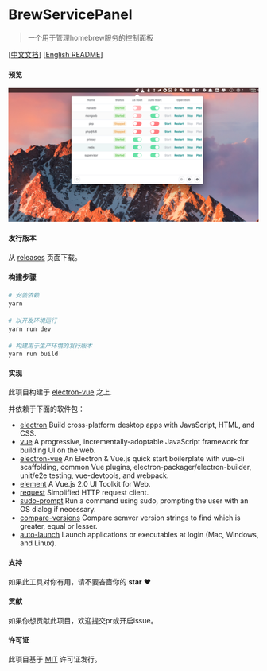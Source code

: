 # BrewServicePanel

> 一个用于管理homebrew服务的控制面板

[[中文文档](README_CN.md)] [[English README](README.md)]

#### 预览
![preview](previews/preview.png)

#### 发行版本
从 [releases](https://github.com/xiaozhuai/brew_service_panel/releases) 页面下载。

#### 构建步骤
``` bash
# 安装依赖
yarn

# 以开发环境运行
yarn run dev

# 构建用于生产环境的发行版本
yarn run build
```

#### 实现
此项目构建于 [electron-vue](https://github.com/SimulatedGREG/electron-vue) 之上.

并依赖于下面的软件包：
- [electron](https://github.com/electron/electron) Build cross-platform desktop apps with JavaScript, HTML, and CSS.
- [vue](https://github.com/vuejs/vue) A progressive, incrementally-adoptable JavaScript framework for building UI on the web.
- [electron-vue](https://github.com/SimulatedGREG/electron-vue) An Electron & Vue.js quick start boilerplate with vue-cli scaffolding, common Vue plugins, electron-packager/electron-builder, unit/e2e testing, vue-devtools, and webpack.
- [element](https://github.com/ElemeFE/element) A Vue.js 2.0 UI Toolkit for Web.
- [request](https://github.com/request/request) Simplified HTTP request client.
- [sudo-prompt](https://github.com/jorangreef/sudo-prompt) Run a command using sudo, prompting the user with an OS dialog if necessary.
- [compare-versions](https://github.com/omichelsen/compare-versions) Compare semver version strings to find which is greater, equal or lesser.
- [auto-launch](https://github.com/Teamwork/node-auto-launch) Launch applications or executables at login (Mac, Windows, and Linux).

#### 支持
如果此工具对你有用，请不要吝啬你的 **star** ❤️

#### 贡献
如果你想贡献此项目，欢迎提交pr或开启issue。

#### 许可证
此项目基于 [MIT](LICENSE) 许可证发行。
